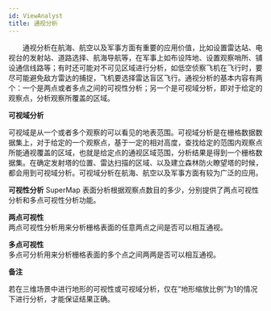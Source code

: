 ```yaml
---
id: ViewAnalyst
title: 通视分析
---
```



　　通视分析在航海、航空以及军事方面有重要的应用价值，比如设置雷达站、电视台的发射站、道路选择、航海导航等，在军事上如布设阵地、设置观察哨所、铺设通信线路等；有时还可能对不可见区域进行分析，如低空侦察飞机在飞行时，要尽可能避免敌方雷达的捕捉，飞机要选择雷达盲区飞行。通视分析的基本内容有两个：一个是两点或者多点之间的可视性分析；另一个是可视域分析，即对于给定的观察点，分析观察所覆盖的区域。 


**可视域分析**

可视域是从一个或者多个观察的可以看见的地表范围。可视域分析是在栅格数据数据集上，对于给定的一个观察点，基于一定的相对高度，查找给定的范围内观察点所能通视覆盖的区域，也就是给定点的通视区域范围，分析结果是得到一个栅格数据集。在确定发射塔的位置、雷达扫描的区域、以及建立森林防火瞭望塔的时候，都会用到可视域分析。可视域分析在航海、航空以及军事方面有较为广泛的应用。  
  
**可视性分析** 
  SuperMap 表面分析根据观察点数目的多少，分别提供了两点可视性分析和多点可视性分析功能。     

**两点可视性**  
两点可视性分析用来分析栅格表面的任意两点之间是否可以相互通视。  
  
**多点可视性**  
多点可分析用来分析栅格表面的多个点之间两两是否可以相互通视。    
  
  **备注**
  
若在三维场景中进行地形的可视性或可视域分析，仅在“地形缩放比例”为1的情况下进行分析，才能保证结果正确。   